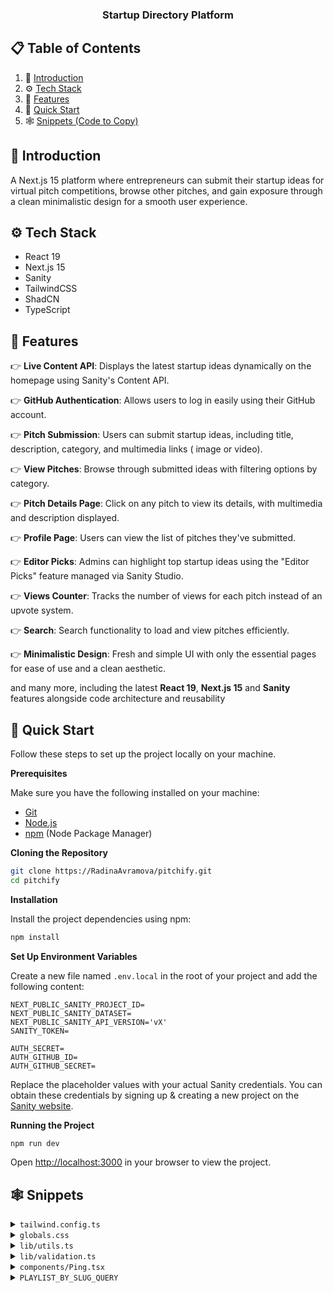 <h3 align="center">Startup Directory Platform</h3>


## 📋 <a name="table">Table of Contents</a>

1. 🤖 [Introduction](#introduction)
2. ⚙️ [Tech Stack](#tech-stack)
3. 🔋 [Features](#features)
4. 🤸 [Quick Start](#quick-start)
5. 🕸️ [Snippets (Code to Copy)](#snippets)



## <a name="introduction">🤖 Introduction</a>

A Next.js 15 platform where entrepreneurs can submit their startup ideas for virtual pitch competitions, browse other
pitches, and gain exposure through a clean minimalistic design for a smooth user experience.


## <a name="tech-stack">⚙️ Tech Stack</a>

- React 19
- Next.js 15
- Sanity
- TailwindCSS
- ShadCN
- TypeScript

## <a name="features">🔋 Features</a>

👉 **Live Content API**: Displays the latest startup ideas dynamically on the homepage using Sanity's Content API.

👉 **GitHub Authentication**: Allows users to log in easily using their GitHub account.

👉 **Pitch Submission**: Users can submit startup ideas, including title, description, category, and multimedia links (
image or video).

👉 **View Pitches**: Browse through submitted ideas with filtering options by category.

👉 **Pitch Details Page**: Click on any pitch to view its details, with multimedia and description displayed.

👉 **Profile Page**: Users can view the list of pitches they've submitted.

👉 **Editor Picks**: Admins can highlight top startup ideas using the "Editor Picks" feature managed via Sanity Studio.

👉 **Views Counter**: Tracks the number of views for each pitch instead of an upvote system.

👉 **Search**: Search functionality to load and view pitches efficiently.

👉 **Minimalistic Design**: Fresh and simple UI with only the essential pages for ease of use and a clean aesthetic.

and many more, including the latest **React 19**, **Next.js 15** and **Sanity** features alongside code architecture and
reusability

## <a name="quick-start">🤸 Quick Start</a>

Follow these steps to set up the project locally on your machine.

**Prerequisites**

Make sure you have the following installed on your machine:

- [Git](https://git-scm.com/)
- [Node.js](https://nodejs.org/en)
- [npm](https://www.npmjs.com/) (Node Package Manager)

**Cloning the Repository**

```bash
git clone https://RadinaAvramova/pitchify.git
cd pitchify
```

**Installation**

Install the project dependencies using npm:

```bash
npm install
```

**Set Up Environment Variables**

Create a new file named `.env.local` in the root of your project and add the following content:

```env
NEXT_PUBLIC_SANITY_PROJECT_ID=
NEXT_PUBLIC_SANITY_DATASET=
NEXT_PUBLIC_SANITY_API_VERSION='vX'
SANITY_TOKEN=

AUTH_SECRET= 
AUTH_GITHUB_ID=
AUTH_GITHUB_SECRET=
```

Replace the placeholder values with your actual Sanity credentials. You can obtain these credentials by signing up &
creating a new project on the [Sanity website](https://www.sanity.io/).

**Running the Project**

```bash
npm run dev
```

Open [http://localhost:3000](http://localhost:3000) in your browser to view the project.

## <a name="snippets">🕸️ Snippets</a>

<details>
<summary><code>tailwind.config.ts</code></summary>

```typescript
import type {Config} from "tailwindcss";

const config: Config = {
    darkMode: ["class"],
    content: [
        "./pages/**/*.{js,ts,jsx,tsx,mdx}",
        "./components/**/*.{js,ts,jsx,tsx,mdx}",
        "./app/**/*.{js,ts,jsx,tsx,mdx}",
        "./sanity/**/*.{js,ts,jsx,tsx,mdx}",
    ],
    theme: {
        extend: {
            screens: {
                xs: "475px",
            },
            colors: {
                primary: {
                    "100": "#FFE8F0",
                    DEFAULT: "#EE2B69",
                },
                secondary: "#FBE843",
                black: {
                    "100": "#333333",
                    "200": "#141413",
                    "300": "#7D8087",
                    DEFAULT: "#000000",
                },
                white: {
                    "100": "#F7F7F7",
                    DEFAULT: "#FFFFFF",
                },
            },
            fontFamily: {
                "work-sans": ["var(--font-work-sans)"],
            },
            borderRadius: {
                lg: "var(--radius)",
                md: "calc(var(--radius) - 2px)",
                sm: "calc(var(--radius) - 4px)",
            },
            boxShadow: {
                100: "2px 2px 0px 0px rgb(0, 0, 0)",
                200: "2px 2px 0px 2px rgb(0, 0, 0)",
                300: "2px 2px 0px 2px rgb(238, 43, 105)",
            },
        },
    },
    plugins: [require("tailwindcss-animate"), require("@tailwindcss/typography")],
};

export default config;
```

</details>

<details>
<summary><code>globals.css</code></summary>

```css
@import url("https://fonts.googleapis.com/css2?family=Work+Sans:ital,wght@0,100..900;1,100..900&display=swap");

@tailwind base;
@tailwind components;
@tailwind utilities;

@layer base {
    :root {
        --radius: 0.5rem;
    }
}

@layer utilities {
    .flex-between {
        @apply flex justify-between items-center;
    }

    .text-30-extrabold {
        @apply text-[30px] font-extrabold text-white;
    }

    .text-30-bold {
        @apply text-[30px] font-bold text-black;
    }

    .text-30-semibold {
        @apply font-semibold text-[30px] text-black;
    }

    .text-26-semibold {
        @apply font-semibold text-[26px] text-black;
    }

    .text-24-black {
        @apply text-[24px] font-black text-black;
    }

    .text-20-medium {
        @apply font-medium text-[20px] text-black;
    }

    .text-16-medium {
        @apply font-medium text-[16px] text-black;
    }

    .text-14-normal {
        @apply font-normal text-sm text-white-100/80;
    }

    .pink_container {
        @apply w-full bg-primary min-h-[530px] pattern flex justify-center items-center flex-col py-10 px-6;
    }

    .tag {
        @apply bg-secondary px-6 py-3 font-work-sans font-bold rounded-sm uppercase relative tag-tri;
    }

    .heading {
        @apply uppercase bg-black px-6 py-3 font-work-sans font-extrabold text-white sm:text-[54px] sm:leading-[64px] text-[36px] leading-[46px] max-w-5xl text-center my-5;
    }

    .sub-heading {
        @apply font-medium text-[20px] text-white max-w-2xl text-center break-words;
    }

    .section_container {
        @apply px-6 py-10 max-w-7xl mx-auto;
    }

    .card_grid {
        @apply grid md:grid-cols-3 sm:grid-cols-2 gap-5;
    }

    .card_grid-sm {
        @apply grid sm:grid-cols-2 gap-5;
    }

    .no-result {
        @apply text-black-100 text-sm font-normal;
    }

    /* profile */
    .profile_container {
        @apply w-full pb-10 pt-20 px-6 max-w-7xl mx-auto lg:flex-row flex-col flex gap-10;
    }

    .profile_card {
        @apply w-80 px-6 pb-6 pt-20 flex flex-col justify-center items-center bg-primary border-[5px] border-black shadow-100 rounded-[30px] relative z-0 h-fit max-lg:w-full;
    }

    .profile_title {
        @apply w-11/12 bg-white border-[5px] border-black rounded-[20px] px-5 py-3 absolute -top-9 after:absolute after:content-[''] after:-top-1 after:right-0 after:-skew-y-6 after:bg-black after:-z-[1] after:rounded-[20px] after:w-full after:h-[60px] before:absolute before:content-[''] before:-bottom-1 before:left-0  before:-skew-y-6 before:w-full before:h-[60px] before:bg-black  before:-z-[1] before:rounded-[20px] shadow-100;
    }

    .profile_image {
        @apply rounded-full object-cover border-[3px] border-black;
    }

    /* idea details */
    .divider {
        @apply border-dotted bg-zinc-400 max-w-4xl my-10 mx-auto;
    }

    .view_skeleton {
        @apply bg-zinc-400 h-10 w-24 rounded-lg fixed bottom-3 right-3;
    }

    /* navbar */
    .avatar {
        @apply p-0 focus-visible:ring-0 bg-none rounded-full drop-shadow-md !important;
    }

    .dropdown-menu {
        @apply w-56 border-[5px] border-black bg-white p-5 rounded-2xl !important;
    }

    .login {
        @apply border-[5px] py-4 border-black bg-white text-black relative shadow-100 font-work-sans font-medium hover:shadow-none transition-all duration-500 !important;
    }

    /* searchform */
    .search-form {
        @apply max-w-3xl w-full min-h-[80px] bg-white border-[5px] border-black rounded-[80px] text-[24px] mt-8 px-5 flex flex-row items-center gap-5;
    }

    .search-input {
        @apply flex-1 font-bold placeholder:font-semibold placeholder:text-black-100 w-full h-auto outline-none;
    }

    .search-btn {
        @apply size-[50px] rounded-full bg-black flex justify-center items-center !important;
    }

    /* startupcard */
    .startup-card {
        @apply bg-white border-[5px] border-black py-6 px-5 rounded-[22px] shadow-200 hover:border-primary transition-all duration-500 hover:shadow-300 hover:bg-primary-100;
    }

    .startup-card_date {
        @apply font-medium text-[16px] bg-primary-100 px-4 py-2 rounded-full group-hover:bg-white-100;
    }

    .startup-card_desc {
        @apply font-normal text-[16px] line-clamp-2 my-3 text-black-100 break-all;
    }

    .startup-card_img {
        @apply w-full h-[164px] rounded-[10px] object-cover;
    }

    .startup-card_btn {
        @apply rounded-full bg-black-200 font-medium text-[16px] text-white px-5 py-3 !important;
    }

    .startup-card_skeleton {
        @apply w-full h-96 rounded-[22px] bg-zinc-400;
    }

    /* startupform */
    .startup-form {
        @apply max-w-2xl mx-auto bg-white my-10 space-y-8 px-6;
    }

    .startup-form_label {
        @apply font-bold text-[18px] text-black uppercase;
    }

    .startup-form_input {
        @apply border-[3px] border-black px-5 py-7 text-[18px] text-black font-semibold rounded-full mt-3 placeholder:text-black-300 !important;
    }

    .startup-form_textarea {
        @apply border-[3px] border-black p-5 text-[18px] text-black font-semibold rounded-[20px] mt-3 placeholder:text-black-300 !important;
    }

    .startup-form_error {
        @apply text-red-500 mt-2 ml-5;
    }

    .startup-form_editor {
        @apply mt-3 border-[3px] border-black text-[18px] text-black font-semibold placeholder:text-black-300 !important;
    }

    .startup-form_btn {
        @apply bg-primary border-[4px] border-black rounded-full p-5 min-h-[70px] w-full font-bold text-[18px] !important;
    }

    /* view */
    .view-container {
        @apply flex justify-end items-center mt-5 fixed bottom-3 right-3;
    }

    .view-text {
        @apply font-medium text-[16px] bg-primary-100 px-4 py-2 rounded-lg capitalize;
    }

    .category-tag {
        @apply font-medium text-[16px] bg-primary-100 px-4 py-2 rounded-full;
    }

    .pattern {
        background-image: linear-gradient(
                to right,
                transparent 49.5%,
                rgba(251, 232, 67, 0.2) 49.5%,
                rgba(251, 232, 67, 0.6) 50.5%,
                transparent 50.5%
        );
        background-size: 5% 100%;
        background-position: center;
        background-repeat: repeat-x;
    }

    .tag-tri {
        @apply before:content-[''] before:absolute before:top-2 before:left-2 before:border-t-[10px] before:border-t-black before:border-r-[10px] before:border-r-transparent after:content-[''] after:absolute after:bottom-2 after:right-2 after:border-b-[10px] after:border-b-black after:border-l-[10px] after:border-l-transparent;
    }
}

.w-md-editor-toolbar {
    padding: 10px !important;
}
```

</details>

<details>
<summary><code>lib/utils.ts</code></summary>

```typescript
import {clsx, type ClassValue} from "clsx";
import {twMerge} from "tailwind-merge";

export function cn(...inputs: ClassValue[]) {
    return twMerge(clsx(inputs));
}

export function parseServerActionResponse<T>(response: T) {
    return JSON.parse(JSON.stringify(response));
}

export function formatDate(date: string) {
    return new Date(date).toLocaleDateString("en-US", {
        month: "long",
        day: "numeric",
        year: "numeric",
    });
}

export function formatNumber(number: number) {
    if (number >= 1000000) {
        return (number / 1000000).toFixed(1).replace(/\.0$/, "") + "M"; // Convert to millions
    } else if (number >= 1000) {
        return (number / 1000).toFixed(1).replace(/\.0$/, "") + "k"; // Convert to thousands
    } else {
        return number.toString(); // Return the number as is if below 1000
    }
}
```

</details>

<details>
<summary><code>lib/validation.ts</code></summary>

```typescript
import {z} from "zod";

export const formSchema = z.object({
    title: z.string().min(3, "Title is required").max(100, "Title is too long"),
    description: z
        .string()
        .min(20, "Description should be at least 20 characters")
        .max(500, "Description is too long. Max 500 characters at most"),
    category: z
        .string()
        .min(3, "Category should be at least 3 characters")
        .max(20, "Category is too long. Max 20 characters at most"),
    link: z
        .string()
        .url("Invalid Image URL")
        .refine(async (url) => {
            try {
                const res = await fetch(url, {method: "HEAD"});
                const contentType = res.headers.get("content-type");
                return contentType?.startsWith("image/");
            } catch {
                return false;
            }
        }, "URL must be a valid image"),
    pitch: z.string().min(10, "Pitch should be at least 10 characters"),
});
```

</details>

<details>
  <summary><code>components/Ping.tsx</code></summary>

```typescript jsx
const Ping = () => {
    return (
        <div className="relative">
            <div className="absolute -left-4 top-1">
                <span className="flex size-[11px]">
                    <span
                        className="absolute inline-flex h-full w-full animate-ping rounded-full bg-primary opacity-75"></span>
                    <span className="relative inline-flex size-[11px] rounded-full bg-primary"></span>
                </span>
            </div>
        </div>
    );
};

export default Ping;
```

</details>

<details>
    <summary><code>PLAYLIST_BY_SLUG_QUERY</code></summary>

```typescript
export const PLAYLIST_BY_SLUG_QUERY =
  defineQuery(`*[_type == "playlist" && slug.current == $slug][0]{
  _id,
  title,
  slug,
  select[]->{
    _id,
    _createdAt,
    title,
    slug,
    author->{
      _id,
      name,
      slug,
      image,
      bio
    },
    views,
    description,
    category,
    image,
    pitch
  }
}`);
```

</details>

